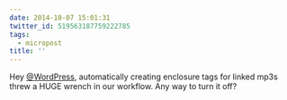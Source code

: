 ```yaml
---
date: 2014-10-07 15:01:31
twitter_id: 519563187759222785
tags:
  - micropost
title: ''
---
```


Hey [@WordPress](https://twitter.com/WordPress), automatically creating enclosure tags for linked mp3s threw a HUGE wrench in our workflow. Any way to turn it off?
